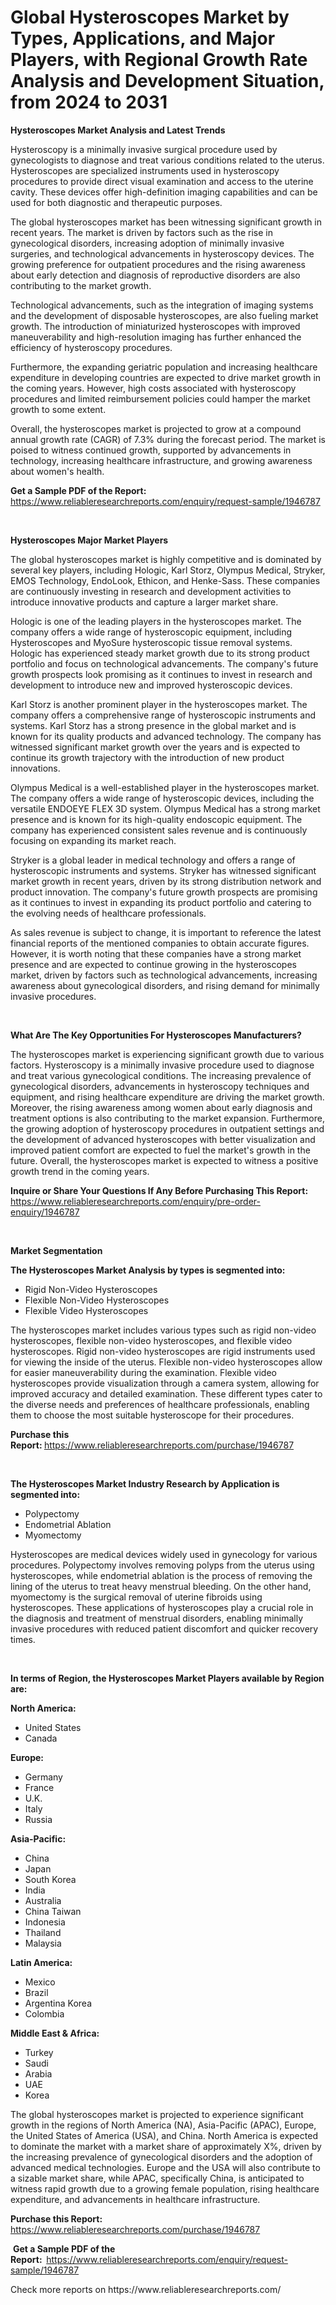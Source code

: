 <p><h1>Global Hysteroscopes Market by Types, Applications, and Major Players, with Regional Growth Rate Analysis and Development Situation, from 2024 to 2031</h1></p><p><strong>Hysteroscopes Market Analysis and Latest Trends</strong></p>
<p><p>Hysteroscopy is a minimally invasive surgical procedure used by gynecologists to diagnose and treat various conditions related to the uterus. Hysteroscopes are specialized instruments used in hysteroscopy procedures to provide direct visual examination and access to the uterine cavity. These devices offer high-definition imaging capabilities and can be used for both diagnostic and therapeutic purposes.</p><p>The global hysteroscopes market has been witnessing significant growth in recent years. The market is driven by factors such as the rise in gynecological disorders, increasing adoption of minimally invasive surgeries, and technological advancements in hysteroscopy devices. The growing preference for outpatient procedures and the rising awareness about early detection and diagnosis of reproductive disorders are also contributing to the market growth.</p><p>Technological advancements, such as the integration of imaging systems and the development of disposable hysteroscopes, are also fueling market growth. The introduction of miniaturized hysteroscopes with improved maneuverability and high-resolution imaging has further enhanced the efficiency of hysteroscopy procedures.</p><p>Furthermore, the expanding geriatric population and increasing healthcare expenditure in developing countries are expected to drive market growth in the coming years. However, high costs associated with hysteroscopy procedures and limited reimbursement policies could hamper the market growth to some extent.</p><p>Overall, the hysteroscopes market is projected to grow at a compound annual growth rate (CAGR) of 7.3% during the forecast period. The market is poised to witness continued growth, supported by advancements in technology, increasing healthcare infrastructure, and growing awareness about women's health.</p></p>
<p><strong>Get a Sample PDF of the Report:&nbsp;</strong> <a href="https://www.reliableresearchreports.com/enquiry/request-sample/1946787">https://www.reliableresearchreports.com/enquiry/request-sample/1946787</a></p>
<p>&nbsp;</p>
<p><strong>Hysteroscopes Major Market Players</strong></p>
<p><p>The global hysteroscopes market is highly competitive and is dominated by several key players, including Hologic, Karl Storz, Olympus Medical, Stryker, EMOS Technology, EndoLook, Ethicon, and Henke-Sass. These companies are continuously investing in research and development activities to introduce innovative products and capture a larger market share.</p><p>Hologic is one of the leading players in the hysteroscopes market. The company offers a wide range of hysteroscopic equipment, including Hysteroscopes and MyoSure hysteroscopic tissue removal systems. Hologic has experienced steady market growth due to its strong product portfolio and focus on technological advancements. The company's future growth prospects look promising as it continues to invest in research and development to introduce new and improved hysteroscopic devices.</p><p>Karl Storz is another prominent player in the hysteroscopes market. The company offers a comprehensive range of hysteroscopic instruments and systems. Karl Storz has a strong presence in the global market and is known for its quality products and advanced technology. The company has witnessed significant market growth over the years and is expected to continue its growth trajectory with the introduction of new product innovations.</p><p>Olympus Medical is a well-established player in the hysteroscopes market. The company offers a wide range of hysteroscopic devices, including the versatile ENDOEYE FLEX 3D system. Olympus Medical has a strong market presence and is known for its high-quality endoscopic equipment. The company has experienced consistent sales revenue and is continuously focusing on expanding its market reach.</p><p>Stryker is a global leader in medical technology and offers a range of hysteroscopic instruments and systems. Stryker has witnessed significant market growth in recent years, driven by its strong distribution network and product innovation. The company's future growth prospects are promising as it continues to invest in expanding its product portfolio and catering to the evolving needs of healthcare professionals.</p><p>As sales revenue is subject to change, it is important to reference the latest financial reports of the mentioned companies to obtain accurate figures. However, it is worth noting that these companies have a strong market presence and are expected to continue growing in the hysteroscopes market, driven by factors such as technological advancements, increasing awareness about gynecological disorders, and rising demand for minimally invasive procedures.</p></p>
<p>&nbsp;</p>
<p><strong>What Are The Key Opportunities For Hysteroscopes Manufacturers?</strong></p>
<p><p>The hysteroscopes market is experiencing significant growth due to various factors. Hysteroscopy is a minimally invasive procedure used to diagnose and treat various gynecological conditions. The increasing prevalence of gynecological disorders, advancements in hysteroscopy techniques and equipment, and rising healthcare expenditure are driving the market growth. Moreover, the rising awareness among women about early diagnosis and treatment options is also contributing to the market expansion. Furthermore, the growing adoption of hysteroscopy procedures in outpatient settings and the development of advanced hysteroscopes with better visualization and improved patient comfort are expected to fuel the market's growth in the future. Overall, the hysteroscopes market is expected to witness a positive growth trend in the coming years.</p></p>
<p><strong>Inquire or Share Your Questions If Any Before Purchasing This Report:</strong> <a href="https://www.reliableresearchreports.com/enquiry/pre-order-enquiry/1946787">https://www.reliableresearchreports.com/enquiry/pre-order-enquiry/1946787</a></p>
<p>&nbsp;</p>
<p><strong>Market Segmentation</strong></p>
<p><strong>The Hysteroscopes Market Analysis by types is segmented into:</strong></p>
<p><ul><li>Rigid Non-Video Hysteroscopes</li><li>Flexible Non-Video Hysteroscopes</li><li>Flexible Video Hysteroscopes</li></ul></p>
<p><p>The hysteroscopes market includes various types such as rigid non-video hysteroscopes, flexible non-video hysteroscopes, and flexible video hysteroscopes. Rigid non-video hysteroscopes are rigid instruments used for viewing the inside of the uterus. Flexible non-video hysteroscopes allow for easier maneuverability during the examination. Flexible video hysteroscopes provide visualization through a camera system, allowing for improved accuracy and detailed examination. These different types cater to the diverse needs and preferences of healthcare professionals, enabling them to choose the most suitable hysteroscope for their procedures.</p></p>
<p><strong>Purchase this Report:&nbsp;</strong><a href="https://www.reliableresearchreports.com/purchase/1946787">https://www.reliableresearchreports.com/purchase/1946787</a></p>
<p>&nbsp;</p>
<p><strong>The Hysteroscopes Market Industry Research by Application is segmented into:</strong></p>
<p><ul><li>Polypectomy</li><li>Endometrial Ablation</li><li>Myomectomy</li></ul></p>
<p><p>Hysteroscopes are medical devices widely used in gynecology for various procedures. Polypectomy involves removing polyps from the uterus using hysteroscopes, while endometrial ablation is the process of removing the lining of the uterus to treat heavy menstrual bleeding. On the other hand, myomectomy is the surgical removal of uterine fibroids using hysteroscopes. These applications of hysteroscopes play a crucial role in the diagnosis and treatment of menstrual disorders, enabling minimally invasive procedures with reduced patient discomfort and quicker recovery times.</p></p>
<p>&nbsp;</p>
<p><strong>In terms of Region, the Hysteroscopes Market Players available by Region are:</strong></p>
<p>
    <p> <strong> North America: </strong>
        <ul>
            <li>United States</li>
            <li>Canada</li>
        </ul>
        </p> 
    <p> <strong> Europe: </strong>
        <ul>
            <li>Germany</li>
            <li>France</li>
            <li>U.K.</li>
            <li>Italy</li>
            <li>Russia</li>
        </ul>
        </p> 
    <p> <strong> Asia-Pacific: </strong>
        <ul>
            <li>China</li>
            <li>Japan</li>
            <li>South Korea</li>
            <li>India</li>
            <li>Australia</li>
            <li>China Taiwan</li>
            <li>Indonesia</li>
            <li>Thailand</li>
            <li>Malaysia</li>
        </ul>
        </p> 
    <p> <strong> Latin America: </strong>
        <ul>
            <li>Mexico</li>
            <li>Brazil</li>
            <li>Argentina Korea</li>
            <li>Colombia</li>
        </ul>
        </p> 
    <p> <strong> Middle East & Africa: </strong>
        <ul>
            <li>Turkey</li>
            <li>Saudi</li>
            <li>Arabia</li>
            <li>UAE</li>
            <li>Korea</li>
        </ul>
    </p>
    </p>
<p><p>The global hysteroscopes market is projected to experience significant growth in the regions of North America (NA), Asia-Pacific (APAC), Europe, the United States of America (USA), and China. North America is expected to dominate the market with a market share of approximately X%, driven by the increasing prevalence of gynecological disorders and the adoption of advanced medical technologies. Europe and the USA will also contribute to a sizable market share, while APAC, specifically China, is anticipated to witness rapid growth due to a growing female population, rising healthcare expenditure, and advancements in healthcare infrastructure.</p></p>
<p><strong>Purchase this Report: </strong><a href="https://www.reliableresearchreports.com/purchase/1946787">https://www.reliableresearchreports.com/purchase/1946787</a></p>
<p>&nbsp;<strong>Get a Sample PDF of the Report:&nbsp;&nbsp;</strong><a href="https://www.reliableresearchreports.com/enquiry/request-sample/1946787">https://www.reliableresearchreports.com/enquiry/request-sample/1946787</a></p>
<p><strong></strong></p>
<p>Check more reports on https://www.reliableresearchreports.com/</p>